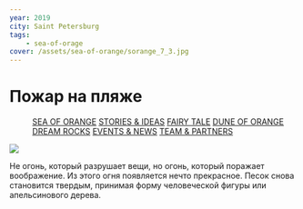 ```yaml
---
year: 2019
city: Saint Petersburg
tags:
    - sea-of-orage
cover: /assets/sea-of-orange/sorange_7_3.jpg
---
```


# Пожар на пляже

<Menu>
<a href="/sea-of-orange">SEA OF ORANGE</a>
<a href="/sea-of-orange/stories-and-ideas">STORIES & IDEAS</a>
<a href="/sea-of-orange/fairytale">FAIRY TALE</a>
<a href="/sea-of-orange/dune-of-orange">DUNE OF ORANGE</a>
<a href="/sea-of-orange/dreamrocks">DREAM ROCKS</a>
<a href="/sea-of-orange/events-and-news">EVENTS & NEWS</a>
<a href="/sea-of-orange/team-and-partners">TEAM & PARTNERS</a>
</Menu>

![](/assets/sea-of-orange/sorange_7_3.jpg)

Не огонь, который разрушает вещи, но огонь, который поражает воображение. Из этого огня появляется нечто прекрасное. Песок снова становится твердым, принимая форму человеческой фигуры или апельсинового дерева.
